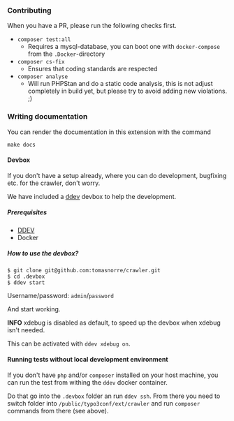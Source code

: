 ### Contributing

When you have a PR, please run the following checks first.

* `composer test:all`
    * Requires a mysql-database, you can boot one with `docker-compose` from the `.Docker`-directory
* `composer cs-fix`
    * Ensures that coding standards are respected
* `composer analyse`
    * Will run PHPStan and do a static code analysis, this is not adjust completely in build yet, but please try to avoid adding new violations. ;)

### Writing documentation

You can render the documentation in this extension with the command

```
make docs
```

#### Devbox

If you don't have a setup already, where you can do development, bugfixing etc. for the crawler, don't worry.

We have included a [ddev](https://www.ddev.com) devbox to help the development.

##### Prerequisites

* [DDEV](https://www.ddev.com)
* Docker

##### How to use the devbox?

```shell script
$ git clone git@github.com:tomasnorre/crawler.git
$ cd .devbox
$ ddev start
```

Username/password: `admin`/`password`

And start working.

**INFO**
xdebug is disabled as default, to speed up the devbox when xdebug isn't needed.

This can be activated with `ddev xdebug on`.

#### Running tests without local development environment
If you don't have `php` and/or `composer` installed on your host machine,
you can run the test from withing the `ddev` docker container.

Do that go into the `.devbox` folder an run `ddev ssh`.
From there you need to switch folder into `/public/typo3conf/ext/crawler`
and run `composer` commands from there (see above).
